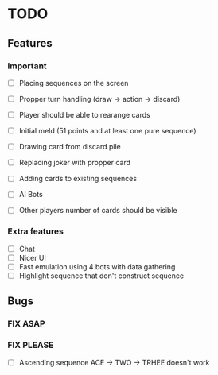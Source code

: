 # TODO

## Features
### Important
- [ ] Placing sequences on the screen
- [ ] Propper turn handling (draw -> action -> discard)
- [ ] Player should be able to rearange cards
- [ ] Initial meld (51 points and at least one pure sequence)
- [ ] Drawing card from discard pile
- [ ] Replacing joker with propper card
- [ ] Adding cards to existing sequences

- [ ] AI Bots
- [ ] Other players number of cards should be visible

### Extra features 
- [ ] Chat
- [ ] Nicer UI
- [ ] Fast emulation using 4 bots with data gathering
- [ ] Highlight sequence that don't construct sequence

## Bugs
### FIX ASAP



### FIX PLEASE
- [ ] Ascending sequence ACE -> TWO -> TRHEE doesn't work
